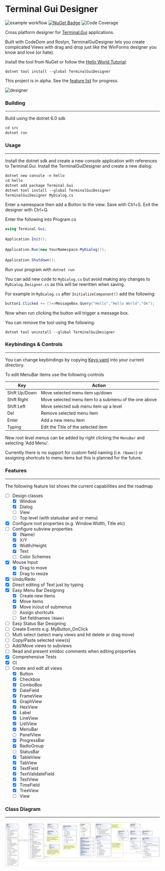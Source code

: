 # Terminal Gui Designer

![example workflow](https://github.com/tznind/TerminalGuiDesigner/actions/workflows/build.yml/badge.svg) [![NuGet Badge](https://buildstats.info/nuget/TerminalGuiDesigner)](https://www.nuget.org/packages/TerminalGuiDesigner/)
![Code Coverage](https://img.shields.io/endpoint?url=https://gist.githubusercontent.com/tznind/2a31eee1c9151917aa8d17b59bc86633/raw/code-coverage.json)

Cross platform designer for [Terminal.Gui](https://github.com/migueldeicaza/gui.cs) applications.  

Built with CodeDom and Roslyn, TerminalGuiDesigner lets you create complicated Views with drag and drop just like the WinForms designer you know and love (or hate).

Install the tool from NuGet or follow the [Hello World Tutorial](./README.md#usage):
```
dotnet tool install --global TerminalGuiDesigner
```

This project is in alpha.  See the [feature list](./README.md#features) for progress.

![designer](https://user-images.githubusercontent.com/31306100/161325121-c6c03350-5d37-4830-b756-58daf79c972f.gif)

### Building
----------------
Build using the dotnet 6.0 sdk
```
cd src
dotnet run
```

### Usage
------------------
Install the dotnet sdk and create a new console application with references to Terminal.Gui.  Install the TerminalGuiDesigner and create a new dialog:
```
dotnet new console -n hello
cd hello
dotnet add package Terminal.Gui
dotnet tool install --global TerminalGuiDesigner
TerminalGuiDesigner MyDialog.cs
```

Enter a namespace then add a Button to the view.  Save with Ctrl+S.  Exit the designer with Ctrl+Q.

Enter the following into Program.cs

```csharp
using Terminal.Gui;

Application.Init();

Application.Run(new YourNamespace.MyDialog());

Application.Shutdown();
```

Run your program with 
`dotnet run`

You can add new code to `MyDialog.cs` but avoid making any changes to `MyDialog.Designer.cs` as this will be rewritten when saving.

For example in `MyDialog.cs` after `InitializeComponent()` add the following:

```csharp
button1.Clicked += ()=>MessageBox.Query("Hello","Hello World","Ok");
```
Now when run clicking the button will trigger a message box.

You can remove the tool using the following:

```
dotnet tool uninstall --global TerminalGuiDesigner
```

### Keybindings & Controls
----------------
You can change keybindings by copying [Keys.yaml](https://raw.githubusercontent.com/tznind/TerminalGuiDesigner/main/src/Keys.yaml) into your current directory.

To edit MenuBar items use the following controls

| Key          |  Action |
|--------------|------------|
| Shift Up/Down | Move selected menu item up/down|
| Shift Right   | Move selected menu item to a submenu of the one above |
| Shift Left    | Move selected sub menu item up a level |
| Del    | Remove selected menu item |
| Enter    | Add a new menu item |
| Typing    | Edit the Title of the selected item |

New root level menus can be added by right clicking the `MenuBar` and selecting 'Add Menu'.

Currently there is no support for custom field naming (i.e. `(Name)`) or assigning shortcuts to menu items but this is planned for the future.

### Features
-------------------------------

The following feature list shows the current capabilities and the roadmap

- [ ] Design classes 
    - [x] Window
    - [x] Dialog
    - [ ] View
    - [ ] Top level (with statusbar and or menu)
- [x] Configure root properties (e.g. Window.Width, Title etc)
- [ ] Configure subview properties
    - [x] (Name)
    - [x] X/Y
    - [x] Width/Height
    - [x] Text
    - [ ] Color Schemes
- [x] Mouse Input
  - [x] Drag to move
  - [x] Drag to resize
- [x] Undo/Redo
- [x] Direct editing of Text just by typing
- [x] Easy Menu Bar Designing
  - [x] Create new items
  - [x] Move items
  - [x] Move in/out of submenus
  - [ ] Assign shortcuts
  - [ ] Set fieldnames `(Name)`
- [ ] Easy Status Bar Designing
- [ ] Create Events e.g. MyButton_OnClick
- [ ] Mutli select (select many views and hit delete or drag move)
- [ ] Copy/Paste selected view(s)
- [ ] Add/Move views to subviews
- [ ] Read and present xmldoc comments when editing properties
- [x] Comprehensive Tests
- [x] CI
- [ ] Create and edit all views
  - [x] Button
  - [x] Checkbox
  - [x] ComboBox
  - [x] DateField
  - [x] FrameView
  - [x] GraphView
  - [x] HexView
  - [x] Label
  - [x] LineView
  - [x] ListView
  - [x] MenuBar
  - [ ] PanelView
  - [x] ProgressBar
  - [x] RadioGroup
  - [ ] StatusBar
  - [x] TableView
  - [x] TabView
  - [x] TextField
  - [x] TextValidateField
  - [x] TextView
  - [x] TimeField
  - [x] TreeView
  - [ ] View

### Class Diagram
-------------------------------
![Terminal.Gui Class Diagram](./TerminalGuiDesigner.png)
